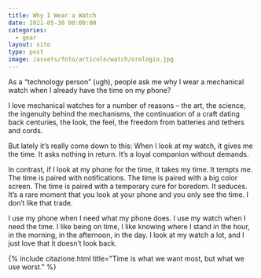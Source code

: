 ```yaml
---
title: Why I Wear a Watch
date: 2021-05-30 00:00:00
categories:
  - gear
layout: sito
type: post
image: /assets/foto/articolo/watch/orologio.jpg
---
```


As a “technology person” (ugh), people ask me why I wear a mechanical watch when I already have the time on my phone?

I love mechanical watches for a number of reasons – the art, the science, the ingenuity behind the mechanisms, the continuation of a craft dating back centuries, the look, the feel, the freedom from batteries and tethers and cords.

But lately it’s really come down to this: When I look at my watch, it gives me the time. It asks nothing in return. It’s a loyal companion without demands.

In contrast, if I look at my phone for the time, it takes my time. It tempts me. The time is paired with notifications. The time is paired with a big color screen. The time is paired with a temporary cure for boredom. It seduces. It’s a rare moment that you look at your phone and you only see the time. I don’t like that trade.

I use my phone when I need what my phone does. I use my watch when I need the time. I like being on time, I like knowing where I stand in the hour, in the morning, in the afternoon, in the day. I look at my watch a lot, and I just love that it doesn’t look back.

{% include citazione.html title="Time is what we want most, but what we use worst." %}